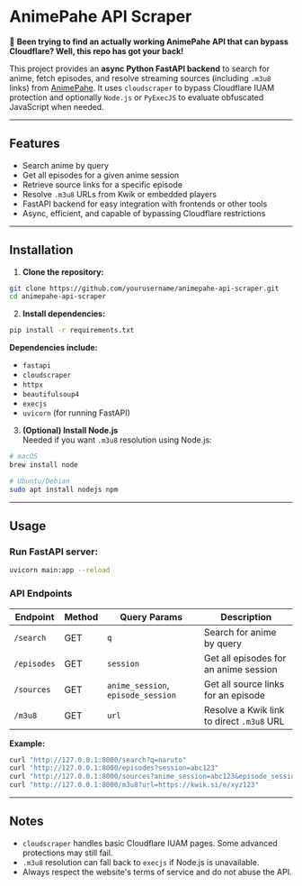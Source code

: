 # AnimePahe API Scraper

🚀 **Been trying to find an actually working AnimePahe API that can bypass Cloudflare? Well, this repo has got your back!**  

This project provides an **async Python FastAPI backend** to search for anime, fetch episodes, and resolve streaming sources (including `.m3u8` links) from [AnimePahe](https://animepahe.si). It uses `cloudscraper` to bypass Cloudflare IUAM protection and optionally `Node.js` or `PyExecJS` to evaluate obfuscated JavaScript when needed.

---

## Features

- Search anime by query
- Get all episodes for a given anime session
- Retrieve source links for a specific episode
- Resolve `.m3u8` URLs from Kwik or embedded players
- FastAPI backend for easy integration with frontends or other tools
- Async, efficient, and capable of bypassing Cloudflare restrictions

---

## Installation

1. **Clone the repository:**

```bash
git clone https://github.com/yourusername/animepahe-api-scraper.git
cd animepahe-api-scraper
```

2. **Install dependencies:**

```bash
pip install -r requirements.txt
```

**Dependencies include:**

- `fastapi`
- `cloudscraper`
- `httpx`
- `beautifulsoup4`
- `execjs`
- `uvicorn` (for running FastAPI)

3. **(Optional) Install Node.js**  
Needed if you want `.m3u8` resolution using Node.js:

```bash
# macOS
brew install node

# Ubuntu/Debian
sudo apt install nodejs npm
```

---

## Usage

### Run FastAPI server:

```bash
uvicorn main:app --reload
```

### API Endpoints

| Endpoint | Method | Query Params | Description |
|----------|--------|--------------|-------------|
| `/search` | GET | `q` | Search for anime by query |
| `/episodes` | GET | `session` | Get all episodes for an anime session |
| `/sources` | GET | `anime_session`, `episode_session` | Get all source links for an episode |
| `/m3u8` | GET | `url` | Resolve a Kwik link to direct `.m3u8` URL |

**Example:**

```bash
curl "http://127.0.0.1:8000/search?q=naruto"
curl "http://127.0.0.1:8000/episodes?session=abc123"
curl "http://127.0.0.1:8000/sources?anime_session=abc123&episode_session=ep1"
curl "http://127.0.0.1:8000/m3u8?url=https://kwik.si/e/xyz123"
```

---

## Notes

- `cloudscraper` handles basic Cloudflare IUAM pages. Some advanced protections may still fail.
- `.m3u8` resolution can fall back to `execjs` if Node.js is unavailable.
- Always respect the website's terms of service and do not abuse the API.